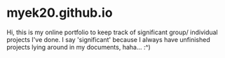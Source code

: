# myek20.github.io
Hi, this is my online portfolio to keep track of significant group/ individual projects I've done.
I say 'significant' because I always have unfinished projects lying around in my documents, haha... :^)
